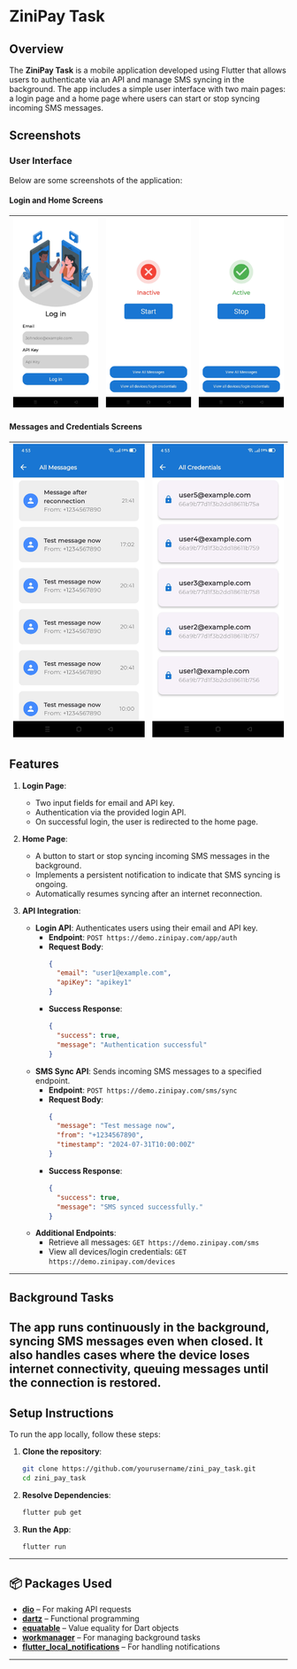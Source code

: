 # ZiniPay Task

## Overview
The **ZiniPay Task** is a mobile application developed using Flutter that allows users to authenticate via an API and manage SMS syncing in the background. The app includes a simple user interface with two main pages: a login page and a home page where users can start or stop syncing incoming SMS messages.

## Screenshots
### User Interface
Below are some screenshots of the application:

#### Login and Home Screens
| ![Login Screen](assets/images/preview_images/login.jpg) | ![Home Inactive](assets/images/preview_images/home_inactive.jpg) | ![Home Active](assets/images/preview_images/home_active.jpg) |
|-------------------------------------------|-----------------------------------------------------|-------------------------------------------------|

#### Messages and Credentials Screens
| ![Messages Screen](assets/images/preview_images/messages.jpg) | ![Credentials Screen](assets/images/preview_images/credentials.jpg) |
|------------------------------------------------|-----------------------------------------------------|

## Features
1. **Login Page**:
   - Two input fields for email and API key.
   - Authentication via the provided login API.
   - On successful login, the user is redirected to the home page.

2. **Home Page**:
   - A button to start or stop syncing incoming SMS messages in the background.
   - Implements a persistent notification to indicate that SMS syncing is ongoing.
   - Automatically resumes syncing after an internet reconnection.
  
3. **API Integration**:
   - **Login API**: Authenticates users using their email and API key.
     - **Endpoint**: `POST https://demo.zinipay.com/app/auth`
     - **Request Body**:
       ```json
       {
         "email": "user1@example.com",
         "apiKey": "apikey1"
       }
       ```
     - **Success Response**:
       ```json
       {
         "success": true,
         "message": "Authentication successful"
       }
       ```
   - **SMS Sync API**: Sends incoming SMS messages to a specified endpoint.
     - **Endpoint**: `POST https://demo.zinipay.com/sms/sync`
     - **Request Body**:
       ```json
       {
         "message": "Test message now",
         "from": "+1234567890",
         "timestamp": "2024-07-31T10:00:00Z"
       }
       ```
     - **Success Response**:
       ```json
       {
         "success": true,
         "message": "SMS synced successfully."
       }
       ```
   - **Additional Endpoints**: 
     - Retrieve all messages: `GET https://demo.zinipay.com/sms`
     - View all devices/login credentials: `GET https://demo.zinipay.com/devices`
---

## Background Tasks
The app runs continuously in the background, syncing SMS messages even when closed. It also handles cases where the device loses internet connectivity, queuing messages until the connection is restored.
---

## Setup Instructions
To run the app locally, follow these steps:

1. **Clone the repository**:
   ```bash
   git clone https://github.com/yourusername/zini_pay_task.git
   cd zini_pay_task

2. **Resolve Dependencies**:
   ```bash
   flutter pub get

2. **Run the App**:
   ```bash
   flutter run
---

## 📦 Packages Used

- [**dio**](https://pub.dev/packages/dio) – For making API requests
- [**dartz**](https://pub.dev/packages/dartz) – Functional programming
- [**equatable**](https://pub.dev/packages/equatable) – Value equality for Dart objects
- [**workmanager**](https://pub.dev/packages/workmanager) – For managing background tasks
- [**flutter_local_notifications**](https://pub.dev/packages/flutter_local_notifications ) – For handling notifications
---
